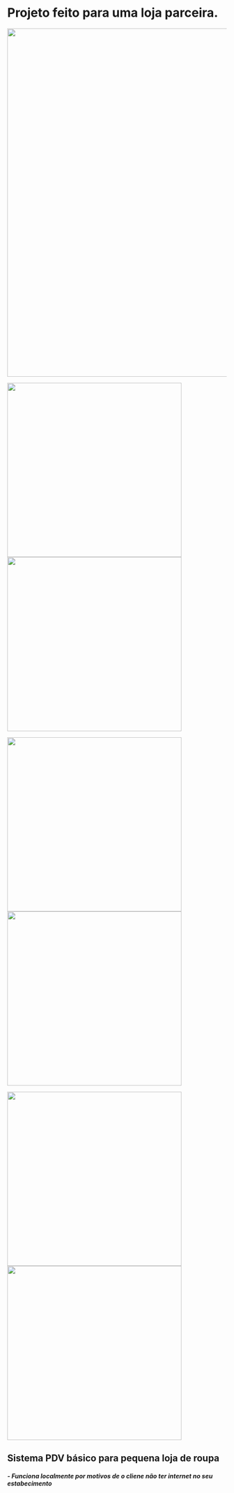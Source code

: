 # Projeto feito para uma loja parceira.
<p>
  <img src="https://github.com/willcutrim/olinda-gerenciamento/assets/37386568/639fe90b-475a-41c6-b4ac-1b63b47d49fc" width="800">

</p>
<p>
  <img src="https://github.com/willcutrim/olinda-gerenciamento/assets/37386568/f5b901f5-ac91-43ab-b8a0-6d01ffa4ec29" width="400">
  <img src="https://github.com/willcutrim/olinda-gerenciamento/assets/37386568/79050151-2363-43d2-ac2b-92df9fc5ce2b" width="400">
</p>

<p>
  <img src="https://github.com/willcutrim/olinda-gerenciamento/assets/37386568/1e170e15-90c1-4d15-a40f-a56f09c3598e" width="400">
  <img src="https://github.com/willcutrim/olinda-gerenciamento/assets/37386568/059a6282-e327-4292-9707-e35e7a1a0c17" width="400">


</p>

<p>
  <img src="https://github.com/willcutrim/olinda-gerenciamento/assets/37386568/a2dff105-067c-4133-b675-cc08a4c7c525" width="400">
  <img src="https://github.com/willcutrim/olinda-gerenciamento/assets/37386568/4fceafb0-c2f8-47ca-9ead-b0cdf3ac89ce" width="400">
</p>

## Sistema PDV básico para pequena loja de roupa

##### - Funciona localmente por motivos de o cliene não ter internet no seu estabecimento
